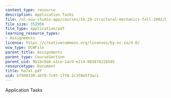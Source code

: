 ```yaml
---
content_type: resource
description: Application Tasks
file: /ol-ocw-studio-app/courses/16-20-structural-mechanics-fall-2002/bf949330abf07c9717f82c3f0e5f3ac1_ha7at.pdf
file_size: 352956
file_type: application/pdf
learning_resource_types:
- Assignments
license: https://creativecommons.org/licenses/by-nc-sa/4.0/
ocw_type: OCWFile
parent_title: Assignments
parent_type: CourseSection
parent_uid: 9b1bc9a6-a1ce-1ac9-e214-06367022b5d5
resourcetype: Document
title: ha7at.pdf
uid: bf949330-abf0-7c97-17f8-2c3f0e5f3ac1
---
```

Application Tasks
